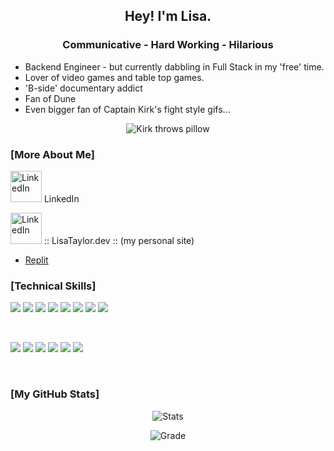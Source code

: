 ## <div align="center">Hey! I'm Lisa.</div>
### <div align="center">Communicative - Hard Working - Hilarious</div>

- Backend Engineer - but currently dabbling in Full Stack in my 'free' time. 
- Lover of video games and table top games. 
- 'B-side' documentary addict 
- Fan of Dune 
- Even bigger fan of Captain Kirk's fight style gifs...
<div align='center'>
  
![Kirk throws pillow](https://24.media.tumblr.com/0d4d4e653dae70e1e3f8617330b68fb8/tumblr_n4hm4j58n11s63bb0o1_400.gif)
  
</div>

### [More About Me]  

[<img alt="LinkedIn" width="50px" src="https://img.icons8.com/nolan/64/linkedin.png" />](https://www.linkedin.com/in/thelisataylor/)
LinkedIn

[<img alt="LinkedIn" width="50px" src="https://img.icons8.com/nolan/64/robot-2.png" />](https://www.linkedin.com/in/thelisataylor/)
:: LisaTaylor.dev :: (my personal site)

  
- [Replit](https://replit.com/@LisaTaylor1) 


### [Technical Skills]


![](https://img.shields.io/badge/Code-Ruby-informational?style=flat&logo=Ruby&color=CC342D)
![](https://img.shields.io/badge/Code-Ruby_on_Rails-informational?style=flat&logo=Ruby-On-Rails&color=CC0000)
![](https://img.shields.io/badge/Code-PostgreSQL-informational?style=flat&logo=PostgreSQL&color=336791)
![](https://img.shields.io/badge/Code-SQLite-informational?style=flat&logo=SQLite&color=003B57)
![](https://img.shields.io/badge/Code-JavaScript-informational?style=flat&logo=JavaScript&color=F7DF1E)
![](https://img.shields.io/badge/Code-Python-informational?style=flat&logo=Python&color=003B57)
![](https://img.shields.io/badge/Code-HTML5-informational?style=flat&logo=HTML5&color=E34F26)
![](https://img.shields.io/badge/Style-CSS3-informational?style=flat&logo=CSS3&color=1572B6)

</br>

![](https://img.shields.io/badge/Tools-NPM-informational?style=flat&logo=NPM&color=CB3837)
![](https://img.shields.io/badge/Tools-Postman-informational?style=flat&logo=Postman&color=FF6C37)
![](https://img.shields.io/badge/Tools-Heroku-informational?style=flat&logo=Heroku&color=430098)
![](https://img.shields.io/badge/Tools-Netlify-informational?style=flat&logo=netlify&color=00C7B7)
![](https://img.shields.io/badge/Tools-Git-informational?style=flat&logo=Git&color=F05032)
![](https://img.shields.io/badge/Tools-GitHub-informational?style=flat&logo=GitHub&color=181717)

</br>
  

### [My GitHub Stats]
<div align="center">
  
<!-- ![Languages](https://github-readme-stats.vercel.app/api/top-langs?username=lisataylor5472&show_icons=true&locale=en&layout=compact) -->

![Stats](https://github-readme-stats.vercel.app/api?username=lisataylor5472&show_icons=true&locale=en)

![Grade](https://github-readme-streak-stats.herokuapp.com/?user=lisataylor5472&)
</div>
<!--
**lisataylor5472/lisataylor5472** is a ✨ _special_ ✨ repository because its `README.md` (this file) appears on your GitHub profile.
-->
